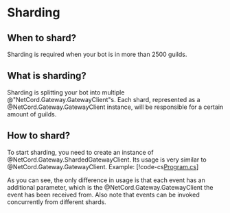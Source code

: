 # Sharding

## When to shard?

Sharding is required when your bot is in more than 2500 guilds.

## What is sharding?

Sharding is splitting your bot into multiple @"NetCord.Gateway.GatewayClient"s. Each shard, represented as a @NetCord.Gateway.GatewayClient instance, will be responsible for a certain amount of guilds.

## How to shard?

To start sharding, you need to create an instance of @NetCord.Gateway.ShardedGatewayClient. Its usage is very similar to @NetCord.Gateway.GatewayClient. Example:
[!code-cs[Program.cs](Sharding/Program.cs)]

As you can see, the only difference in usage is that each event has an additional parameter, which is the @NetCord.Gateway.GatewayClient the event has been received from. Also note that events can be invoked concurrently from different shards.